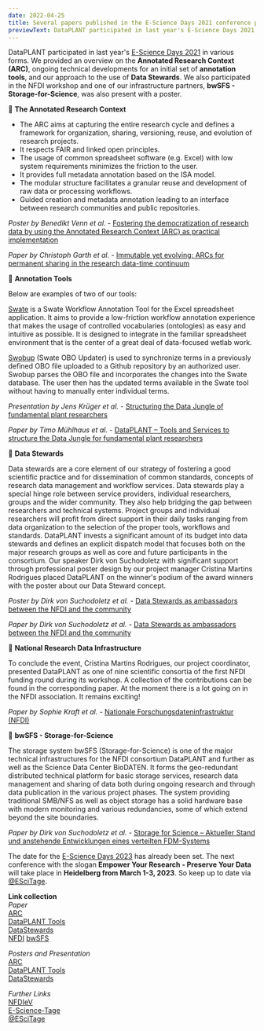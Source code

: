 ```yaml
---
date: 2022-04-25
title: Several papers published in the E-Science Days 2021 conference proceedings
previewText: DataPLANT participated in last year's E-Science Days 2021 in various forms. We provided an overview on the Annotated Research Context (ARC), ongoing technical developments for an initial set of annotation tools, and our approach to the use of data stewards. We also participated in the NFDI workshop and one of our infrastructure partners, bwSFS - Storage-for-Science, was also present with a poster...
---
```

DataPLANT participated in last year's [E-Science Days 2021](https://e-science-tage.de/de/startseite_2021) in various forms. We provided an overview on the **Annotated Research Context (ARC)**, ongoing technical developments for an initial set of **annotation tools**, and our approach to the use of **Data Stewards**. We also participated in the NFDI workshop and one of our infrastructure partners, **bwSFS - Storage-for-Science**, was also present with a poster.

🌱 **The Annotated Research Context**
* The ARC aims at capturing the entire research cycle and defines a framework for organization,  sharing, versioning, reuse, and evolution of research projects.
* It respects FAIR and linked open principles.
* The usage of common spreadsheet software (e.g. Excel) with low system requirements minimizes the friction to the user.
* It provides full metadata annotation based on the ISA model.
* The modular structure facilitates a granular reuse and development of raw data or processing workflows. 
* Guided creation and metadata annotation leading to an interface between research communities and public repositories.

*Poster by Benedikt Venn et al.* - [Fostering the democratization of research data by using the Annotated Research Context (ARC) as practical implementation](https://heibox.uni-heidelberg.de/d/0be3b8d9bda24aa09629/files/?p=%2FPoster%2FFostering%20the%20democratization%20of%20research%20data%20by%20using%20the%20Annotated%20Research%20Context%20(ARC)%20as%20practical%20implementation.pdf)

*Paper by Christoph Garth et al.* - [Immutable yet evolving: ARCs for permanent sharing in the research data-time continuum]( https://books.ub.uni-heidelberg.de/heibooks/catalog/book/979/c13751)

🌱 **Annotation Tools**

Below are examples of two of our tools:

[Swate](https://github.com/nfdi4plants/swate) is a Swate Workflow Annotation Tool for the Excel spreadsheet application. It aims to provide a low-friction workflow annotation experience that makes the usage of controlled vocabularies (ontologies) as easy and intuitive as possible. It is designed to integrate in the familiar spreadsheet environment that is the center of a great deal of data-focused wetlab work.

[Swobup](https://github.com/nfdi4plants/swobup) (Swate OBO Updater) is used to synchronize terms in a previously defined OBO file uploaded to a Github repository by an authorized user. Swobup parses the OBO file and incorporates the changes into the Swate database. The user then has the updated terms available in the Swate tool without having to manually enter individual terms.

*Presentation by Jens Krüger et al.* - [Structuring the Data Jungle of fundamental plant researchers](https://heibox.uni-heidelberg.de/d/0be3b8d9bda24aa09629/files/?p=%2FVortr%C3%A4ge%2FA-2_DataPLANT-%20Structuring%20the%20Data%20Jungle%20of%20fundamental%20plant%20researchers.pdf)

*Paper by Timo Mühlhaus et al.* - [DataPLANT – Tools and Services to structure the Data Jungle for fundamental plant researchers](https://books.ub.uni-heidelberg.de/heibooks/catalog/book/979/c13724)

🌱 **Data Stewards**

Data stewards are a core element of our strategy of fostering a good scientific practice and for dissemination of common standards, concepts of research data management and workflow services. Data stewards play a special hinge role between service providers, individual researchers, groups and the wider community. They also help bridging the gap between researchers and technical systems. Project groups and individual researchers will profit from direct support in their daily tasks ranging from data organization to the selection of the proper tools, workflows and standards. DataPLANT invests a significant amount of its budget into data stewards and defines an explicit dispatch model that focuses both on the major research groups as well as core and future participants in the consortium. Our speaker Dirk von Suchodoletz with significant support through professional poster design by our project manager Cristina Martins Rodrigues placed DataPLANT on the winner's podium of the award winners with the poster about our Data Steward concept.

*Poster by Dirk von Suchodoletz et al.* - [Data Stewards as ambassadors between the NFDI and the community](https://heibox.uni-heidelberg.de/d/0be3b8d9bda24aa09629/files/?p=%2FPoster%2FData%20Stewards%20as%20ambassadors%20between%20the%20NFDI%20and%20the%20community_converted_geht.pdf)

*Paper by Dirk von Suchodoletz et al.* - [Data Stewards as ambassadors between the NFDI and the community](https://books.ub.uni-heidelberg.de/heibooks/catalog/book/979/c13750)

🌱 **National Research Data Infrastructure**

To conclude the event, Cristina Martins Rodrigues, our project coordinator, presented DataPLANT as one of nine scientific consortia of the first NFDI funding round during its workshop. A collection of the contributions can be found in the corresponding paper. At the moment there is a lot going on in the NFDI association. It remains exciting!

*Paper by Sophie Kraft et al.* - [Nationale Forschungsdateninfrastruktur (NFDI)](https://books.ub.uni-heidelberg.de/heibooks/catalog/book/979/c13752)

🌱 **bwSFS - Storage-for-Science**

The storage system bwSFS (Storage-for-Science) is one of the major technical infrastructures for the NFDI consortium DataPLANT and further as well as the Science Data Center BioDATEN. It forms the geo-redundant distributed technical platform for basic storage services, research data management and sharing of data both during ongoing research and through data publication in the various project phases. The system providing traditional SMB/NFS as well as object storage has a solid hardware base with modern monitoring and various redundancies, some of which extend beyond the site boundaries.

*Paper by Dirk von Suchodoletz et al.* - [Storage for Science – Aktueller Stand und anstehende Entwicklungen eines verteilten FDM-Systems](https://books.ub.uni-heidelberg.de/heibooks/catalog/book/979/c13741)


The date for the [E-Science Days 2023](https://e-science-tage.de/) has already been set. The next conference with the slogan **Empower Your Research - Preserve Your Data** will take place in **Heidelberg from March 1-3, 2023**. So keep up to date via [@ESciTage](https://twitter.com/ESciTage).

**Link collection**  
*Paper*  
[ARC](https://books.ub.uni-heidelberg.de/heibooks/catalog/book/979/c13751)  
[DataPLANT Tools](https://books.ub.uni-heidelberg.de/heibooks/catalog/book/979/c13724)  
[DataStewards](https://books.ub.uni-heidelberg.de/heibooks/catalog/book/979/c13750)  
[NFDI](https://books.ub.uni-heidelberg.de/heibooks/catalog/book/979/c13752)
[bwSFS](https://books.ub.uni-heidelberg.de/heibooks/catalog/book/979/c13741)

*Posters and Presentation*  
[ARC](https://heibox.uni-heidelberg.de/d/0be3b8d9bda24aa09629/files/?p=%2FPoster%2FFostering%20the%20democratization%20of%20research%20data%20by%20using%20the%20Annotated%20Research%20Context%20(ARC)%20as%20practical%20implementation.pdf)  
[DataPLANT Tools](https://heibox.uni-heidelberg.de/d/0be3b8d9bda24aa09629/files/?p=%2FVortr%C3%A4ge%2FA-2_DataPLANT-%20Structuring%20the%20Data%20Jungle%20of%20fundamental%20plant%20researchers.pdf)  
[DataStewards](https://heibox.uni-heidelberg.de/d/0be3b8d9bda24aa09629/files/?p=%2FPoster%2FData%20Stewards%20as%20ambassadors%20between%20the%20NFDI%20and%20the%20community_converted_geht.pdf)

*Further Links*  
[NFDIeV](https://www.nfdi.de/verein/)  
[E-Science-Tage](https://e-science-tage.de/)  
[@ESciTage](https://twitter.com/ESciTage)




